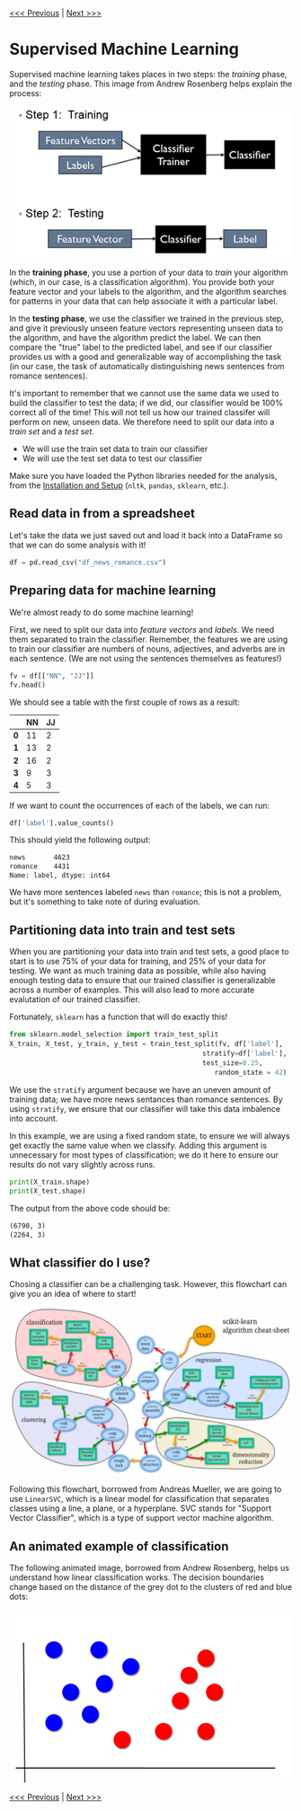 [<<< Previous](05-features.md) | [Next >>>](07-supervised_classification.md)

# Supervised Machine Learning

Supervised machine learning takes places in two steps: the _training_ phase, and the _testing_ phase. This image from Andrew Rosenberg helps explain the process:

![image depicting two steps of classification, step one (training) shows features and labels going into a classifier trainer which outputs a classifier, step two (testing) shows features going into a classifier which outputs a label](images/mlsteps.png)

In the **training phase**, you use a portion of your data to _train_ your algorithm (which, in our case, is a classification algorithm). You provide both your feature vector and your labels to the algorithm, and the algorithm searches for patterns in your data that can help associate it with a particular label.

In the **testing phase**, we use the classifier we trained in the previous step, and give it previously unseen feature vectors representing unseen data to the algorithm, and have the algorithm predict the label. We can then compare the "true" label to the predicted label, and see if our classifier provides us with a good and generalizable way of accomplishing the task (in our case, the task of automatically distinguishing news sentences from romance sentences).

It's important to remember that we cannot use the same data we used to build the classifier to test the data; if we did, our classifier would be 100% correct all of the time! This will not tell us how our trained classifer will perform on new, unseen data. We therefore need to split our data into a _train set_ and a _test set_.

- We will use the train set data to train our classifier
- We will use the test set data to test our classifier

Make sure you have loaded the Python libraries needed for the analysis, from the [Installation and Setup](02-installation.md) (`nltk`, `pandas`, `sklearn`, etc.).

## Read data in from a spreadsheet

Let's take the data we just saved out and load it back into a DataFrame so that we can do some analysis with it!

```python
df = pd.read_csv("df_news_romance.csv")
```

## Preparing data for machine learning

We're almost ready to do some machine learning!

First, we need to split our data into _feature vectors_ and _labels_. We need them separated to train the classifier. Remember, the features we are using to train our classifier are numbers of nouns, adjectives, and adverbs are in each sentence. (We are not using the sentences themselves as features!)

```python
fv = df[["NN", "JJ"]]
fv.head()
```

We should see a table with the first couple of rows as a result:

|       | NN  | JJ
| ---   | --- | ---
| **0** | 11  | 2
| **1** | 13  | 2
| **2** | 16  | 2
| **3** | 9   | 3
| **4** | 5   | 3

If we want to count the occurrences of each of the labels, we can run:

```python
df['label'].value_counts()
```

This should yield the following output:

```
news       4623
romance    4431
Name: label, dtype: int64
```

We have more sentences labeled `news` than `romance`; this is not a problem, but it's something to take note of during evaluation.

## Partitioning data into train and test sets

When you are partitioning your data into train and test sets, a good place to start is to use 75% of your data for training, and 25% of your data for testing. We want as much training data as possible, while also having enough testing data to ensure that our trained classifier is generalizable across a number of examples. This will also lead to more accurate evalutation of our trained classifier.

Fortunately, `sklearn` has a function that will do exactly this!

```python
from sklearn.model_selection import train_test_split
X_train, X_test, y_train, y_test = train_test_split(fv, df['label'],
                                                stratify=df['label'],
                                                test_size=0.25,
                                                   random_state = 42)
```

We use the `stratify` argument because we have an uneven amount of training data; we have more news sentances than romance sentences. By using `stratify`, we ensure that our classifier will take this data imbalence into account.

In this example, we are using a fixed random state, to ensure we will always get exactly the same value when we classify. Adding this argument is unnecessary for most types of classification; we do it here to ensure our results do not vary slightly across runs.

```python
print(X_train.shape)
print(X_test.shape)
```

The output from the above code should be:

```
(6790, 3)
(2264, 3)
```

## What classifier do I use?

Chosing a classifier can be a challenging task. However, this flowchart can give you an idea of where to start!

![scikit-learn's algorithm cheat sheet, a flowchart that can aid in choosing an algorithm for classification](images/algorithms_cheatsheet.png)

Following this flowchart, borrowed from Andreas Mueller, we are going to use `LinearSVC`, which is a linear model for classification that separates classes using a line, a plane, or a hyperplane. SVC stands for "Support Vector Classifier", which is a type of support vector machine algorithm.

## An animated example of classification

The following animated image, borrowed from Andrew Rosenberg, helps us understand how linear classification works. The decision boundaries change based on the distance of the grey dot to the clusters of red and blue dots:

![An animated image using red, blue, and grey dots to show how decision boundaries change based on distance of grey dot to clusters of red and blue dots](images/croppedml.gif)

[<<< Previous](05-features.md) | [Next >>>](07-supervised_classification.md)
